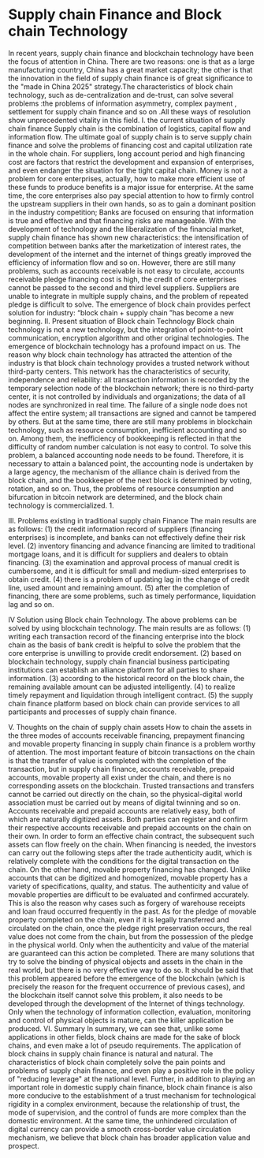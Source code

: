 # Supply chain Finance and Block chain Technology
In recent years, supply chain finance and blockchain technology have been the focus of attention in China. There are two reasons: one is that as a large manufacturing country, China has a great market capacity; the other is that the innovation in the field of supply chain finance is of great significance to the "made in China 2025" strategy.The characteristics of block chain technology, such as de-centralization and de-trust, can solve several problems :the problems of information asymmetry, complex payment , settlement for supply chain finance and so on .All these ways of resolution show unprecedented vitality in this field. 
I. the current situation of supply chain finance
Supply chain is the combination of logistics, capital flow and information flow. The ultimate goal of supply chain is to serve supply chain finance and solve the problems of financing cost and capital utilization rate in the whole chain. 
For suppliers, long account period and high financing cost are factors that restrict the development and expansion of enterprises, and even endanger the situation for the tight capital chain. Money is not a problem for core enterprises, actually, how to make more efficient use of these funds to produce benefits is a major issue for enterprise. At the same time, the core enterprises also pay special attention to how to firmly control the upstream suppliers in their own hands, so as to gain a dominant position in the industry competition; Banks are focused on ensuring that information is true and effective and that financing risks are manageable. 
With the development of technology and the liberalization of the financial market, supply chain finance has shown new characteristics: the intensification of competition between banks after the marketization of interest rates, the development of the internet and the internet of things greatly improved the efficiency of information flow and so on. However, there are still many problems, such as accounts receivable is not easy to circulate, accounts receivable pledge financing cost is high, the credit of core enterprises cannot be passed to the second and third level suppliers. Suppliers are unable to integrate in multiple supply chains, and the problem of repeated pledge is difficult to solve. 
The emergence of block chain provides perfect solution for industry: “block chain + supply chain ”has become a new beginning. 
II. Present situation of Block chain Technology
Block chain technology is not a new technology, but the integration of point-to-point communication, encryption algorithm and other original technologies. The emergence of blockchain technology has a profound impact on us. 
The reason why block chain technology has attracted the attention of the industry is that block chain technology provides a trusted network without third-party centers. This network has the characteristics of security, independence and reliability: all transaction information is recorded by the temporary selection node of the blockchain network; there is no third-party center, it is not controlled by individuals and organizations; the data of all nodes are synchronized in real time. The failure of a single node does not affect the entire system; all transactions are signed and cannot be tampered by others. 
But at the same time, there are still many problems in blockchain technology, such as resource consumption, inefficient accounting and so on. Among them, the inefficiency of bookkeeping is reflected in that the difficulty of random number calculation is not easy to control. 
To solve this problem, a balanced accounting node needs to be found. Therefore, it is necessary to attain a balanced point, the accounting node is undertaken by a large agency, the mechanism of the alliance chain is derived from the block chain, and the bookkeeper of the next block is determined by voting, rotation, and so on. Thus, the problems of resource consumption and bifurcation in bitcoin network are determined, and the block chain technology is commercialized. 
1.	 

III. Problems existing in traditional supply chain Finance
The main results are as follows: 
(1) the credit information record of suppliers (financing enterprises) is incomplete, and banks can not effectively define their risk level. 
(2) inventory financing and advance financing are limited to traditional mortgage loans, and it is difficult for suppliers and dealers to obtain financing. 
(3) the examination and approval process of manual credit is cumbersome, and it is difficult for small and medium-sized enterprises to obtain credit. 
(4) there is a problem of updating lag in the change of credit line, used amount and remaining amount. 
(5) after the completion of financing, there are some problems, such as timely performance, liquidation lag and so on. 

 
IV Solution using Block chain Technology. 
The above problems can be solved by using blockchain technology. 
The main results are as follows: 
(1) writing each transaction record of the financing enterprise into the block chain as the basis of bank credit is helpful to solve the problem that the core enterprise is unwilling to provide credit endorsement. 
(2) based on blockchain technology, supply chain financial business participating institutions can establish an alliance platform for all parties to share information. 
(3) according to the historical record on the block chain, the remaining available amount can be adjusted intelligently. 
(4) to realize timely repayment and liquidation through intelligent contract. 
(5) the supply chain finance platform based on block chain can provide services to all participants and processes of supply chain finance.


V. Thoughts on the chain of supply chain assets
How to chain the assets in the three modes of accounts receivable financing, prepayment financing and movable property financing in supply chain finance is a problem worthy of attention. 
The most important feature of bitcoin transactions on the chain is that the transfer of value is completed with the completion of the transaction, but in supply chain finance, accounts receivable, prepaid accounts, movable property all exist under the chain, and there is no corresponding assets on the blockchain. Trusted transactions and transfers cannot be carried out directly on the chain, so the physical-digital world association must be carried out by means of digital twinning and so on. 
Accounts receivable and prepaid accounts are relatively easy, both of which are naturally digitized assets. Both parties can register and confirm their respective accounts receivable and prepaid accounts on the chain on their own. In order to form an effective chain contract, the subsequent such assets can flow freely on the chain. When financing is needed, the investors can carry out the following steps after the trade authenticity audit, which is relatively complete with the conditions for the digital transaction on the chain. 
On the other hand, movable property financing has changed. Unlike accounts that can be digitized and homogenized, movable property has a variety of specifications, quality, and status. The authenticity and value of movable properties are difficult to be evaluated and confirmed accurately. This is also the reason why cases such as forgery of warehouse receipts and loan fraud occurred frequently in the past. As for the pledge of movable property completed on the chain, even if it is legally transferred and circulated on the chain, once the pledge right preservation occurs, the real value does not come from the chain, but from the possession of the pledge in the physical world. Only when the authenticity and value of the material are guaranteed can this action be completed. 
There are many solutions that try to solve the binding of physical objects and assets in the chain in the real world, but there is no very effective way to do so. It should be said that this problem appeared before the emergence of the blockchain (which is precisely the reason for the frequent occurrence of previous cases), and the blockchain itself cannot solve this problem, it also needs to be developed through the development of the Internet of things technology. Only when the technology of information collection, evaluation, monitoring and control of physical objects is mature, can the killer application be produced. 
VI. Summary
In summary, we can see that, unlike some applications in other fields, block chains are made for the sake of block chains, and even make a lot of pseudo requirements. The application of block chains in supply chain finance is natural and natural. The characteristics of block chain completely solve the pain points and problems of supply chain finance, and even play a positive role in the policy of "reducing leverage" at the national level. 
Further, in addition to playing an important role in domestic supply chain finance, block chain finance is also more conducive to the establishment of a trust mechanism for technological rigidity in a complex environment, because the relationship of trust, the mode of supervision, and the control of funds are more complex than the domestic environment. At the same time, the unhindered circulation of digital currency can provide a smooth cross-border value circulation mechanism, we believe that block chain has broader application value and prospect.
